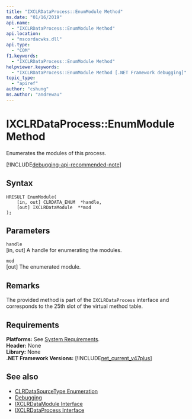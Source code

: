 ```yaml
---
title: "IXCLRDataProcess::EnumModule Method"
ms.date: "01/16/2019"
api.name:
  - "IXCLRDataProcess::EnumModule Method"
api.location:
  - "mscordacwks.dll"
api.type:
  - "COM"
f1.keywords:
  - "IXCLRDataProcess::EnumModule Method"
helpviewer.keywords:
  - "IXCLRDataProcess::EnumModule Method [.NET Framework debugging]"
topic_type:
  - "apiref"
author: "cshung"
ms.author: "andrewau"
---
```

# IXCLRDataProcess::EnumModule Method

Enumerates the modules of this process.

[!INCLUDE[debugging-api-recommended-note](../../../../includes/debugging-api-recommended-note.md)]

## Syntax

```
HRESULT EnumModule(
    [in, out] CLRDATA_ENUM  *handle,
    [out] IXCLRDataModule  **mod
);
```

## Parameters

`handle`\
[in, out] A handle for enumerating the modules.

`mod`\
[out] The enumerated module.

## Remarks

The provided method is part of the `IXCLRDataProcess` interface and corresponds to the 25th slot of the virtual method table.

## Requirements

**Platforms:** See [System Requirements](../../../../docs/framework/get-started/system-requirements.md).  
**Header:** None  
**Library:** None  
**.NET Framework Versions:** [!INCLUDE[net_current_v47plus](../../../../includes/net-current-v47plus.md)]  

## See also

- [CLRDataSourceType Enumeration](clrdatasourcetype-enumeration.md)
- [Debugging](index.md)
- [IXCLRDataModule Interface](ixclrdatamodule-interface.md)
- [IXCLRDataProcess Interface](ixclrdataprocess-interface.md)

